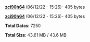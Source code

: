 [**zci90h64**](/data/zci90h64.txt) (06/12/22 - 15:26)- 405 bytes

[**zci90h64**](/data/zci90h64.txt) (06/12/22 - 15:26)- 405 bytes

**Total Datas**: 7250

**Total Size**: 43.61 MB / 43.6 MB